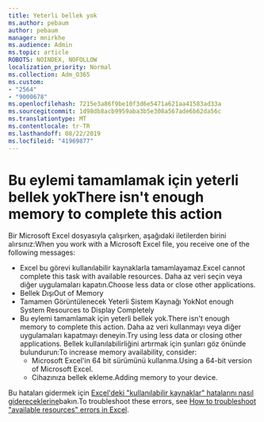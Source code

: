 ```yaml
---
title: Yeterli bellek yok
ms.author: pebaum
author: pebaum
manager: mnirkhe
ms.audience: Admin
ms.topic: article
ROBOTS: NOINDEX, NOFOLLOW
localization_priority: Normal
ms.collection: Adm_O365
ms.custom:
- "2564"
- "9000678"
ms.openlocfilehash: 7215e3a86f9be10f3d6e5471a621aa41583ad33a
ms.sourcegitcommit: 1d98db8acb9959aba3b5e308a567ade6b62da56c
ms.translationtype: MT
ms.contentlocale: tr-TR
ms.lasthandoff: 08/22/2019
ms.locfileid: "41969877"
---
```

# <a name="there-isnt-enough-memory-to-complete-this-action"></a><span data-ttu-id="da13c-102">Bu eylemi tamamlamak için yeterli bellek yok</span><span class="sxs-lookup"><span data-stu-id="da13c-102">There isn't enough memory to complete this action</span></span>

<span data-ttu-id="da13c-103">Bir Microsoft Excel dosyasıyla çalışırken, aşağıdaki iletilerden birini alırsınız:</span><span class="sxs-lookup"><span data-stu-id="da13c-103">When you work with a Microsoft Excel file, you receive one of the following messages:</span></span>

- <span data-ttu-id="da13c-104">Excel bu görevi kullanılabilir kaynaklarla tamamlayamaz.</span><span class="sxs-lookup"><span data-stu-id="da13c-104">Excel cannot complete this task with available resources.</span></span> <span data-ttu-id="da13c-105">Daha az veri seçin veya diğer uygulamaları kapatın.</span><span class="sxs-lookup"><span data-stu-id="da13c-105">Choose less data or close other applications.</span></span>
- <span data-ttu-id="da13c-106">Bellek Dışı</span><span class="sxs-lookup"><span data-stu-id="da13c-106">Out of Memory</span></span>
- <span data-ttu-id="da13c-107">Tamamen Görüntülenecek Yeterli Sistem Kaynağı Yok</span><span class="sxs-lookup"><span data-stu-id="da13c-107">Not enough System Resources to Display Completely</span></span>
- <span data-ttu-id="da13c-108">Bu eylemi tamamlamak için yeterli bellek yok.</span><span class="sxs-lookup"><span data-stu-id="da13c-108">There isn't enough memory to complete this action.</span></span> <span data-ttu-id="da13c-109">Daha az veri kullanmayı veya diğer uygulamaları kapatmayı deneyin.</span><span class="sxs-lookup"><span data-stu-id="da13c-109">Try using less data or closing other applications.</span></span> <span data-ttu-id="da13c-110">Bellek kullanılabilirliğini artırmak için şunları göz önünde bulundurun:</span><span class="sxs-lookup"><span data-stu-id="da13c-110">To increase memory availability, consider:</span></span> 
    - <span data-ttu-id="da13c-111">Microsoft Excel'in 64 bit sürümünü kullanma.</span><span class="sxs-lookup"><span data-stu-id="da13c-111">Using a 64-bit version of Microsoft Excel.</span></span>
    - <span data-ttu-id="da13c-112">Cihazınıza bellek ekleme.</span><span class="sxs-lookup"><span data-stu-id="da13c-112">Adding memory to your device.</span></span>

<span data-ttu-id="da13c-113">Bu hataları gidermek için [Excel'deki "kullanılabilir kaynaklar" hatalarını nasıl gidereceklerine](https://docs.microsoft.com/office/troubleshoot/excel/available-resources-errors)bakın.</span><span class="sxs-lookup"><span data-stu-id="da13c-113">To troubleshoot these errors, see [How to troubleshoot "available resources" errors in Excel](https://docs.microsoft.com/office/troubleshoot/excel/available-resources-errors).</span></span>